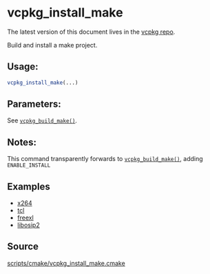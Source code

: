 # vcpkg_install_make

The latest version of this document lives in the [vcpkg repo](https://github.com/Microsoft/vcpkg/blob/master/docs/maintainers/vcpkg_install_make.md).

Build and install a make project.

## Usage:
```cmake
vcpkg_install_make(...)
```

## Parameters:
See [`vcpkg_build_make()`](vcpkg_build_make.md).

## Notes:
This command transparently forwards to [`vcpkg_build_make()`](vcpkg_build_make.md), adding `ENABLE_INSTALL`

## Examples

* [x264](https://github.com/Microsoft/vcpkg/blob/master/ports/x264/portfile.cmake)
* [tcl](https://github.com/Microsoft/vcpkg/blob/master/ports/tcl/portfile.cmake)
* [freexl](https://github.com/Microsoft/vcpkg/blob/master/ports/freexl/portfile.cmake)
* [libosip2](https://github.com/Microsoft/vcpkg/blob/master/ports/libosip2/portfile.cmake)

## Source
[scripts/cmake/vcpkg\_install\_make.cmake](https://github.com/Microsoft/vcpkg/blob/master/scripts/cmake/vcpkg_install_make.cmake)
